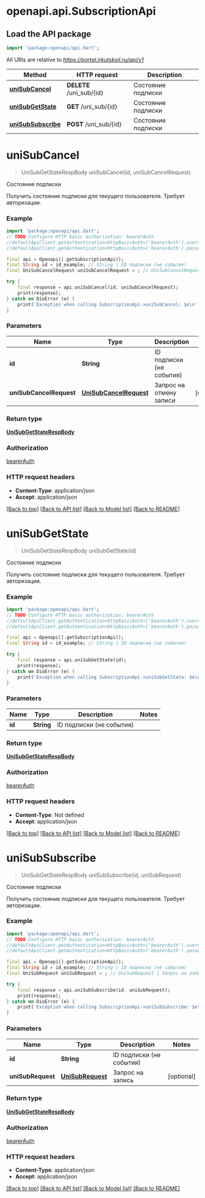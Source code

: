 # openapi.api.SubscriptionApi

## Load the API package
```dart
import 'package:openapi/api.dart';
```

All URIs are relative to *https://portal.irkutskoil.ru/api/v1*

Method | HTTP request | Description
------------- | ------------- | -------------
[**uniSubCancel**](SubscriptionApi.md#unisubcancel) | **DELETE** /uni_sub/{id} | Состояние подписки
[**uniSubGetState**](SubscriptionApi.md#unisubgetstate) | **GET** /uni_sub/{id} | Состояние подписки
[**uniSubSubscribe**](SubscriptionApi.md#unisubsubscribe) | **POST** /uni_sub/{id} | Состояние подписки


# **uniSubCancel**
> UniSubGetStateRespBody uniSubCancel(id, uniSubCancelRequest)

Состояние подписки

Получить состояние подписки для текущего пользователя. Требует авторизации.

### Example
```dart
import 'package:openapi/api.dart';
// TODO Configure HTTP basic authorization: bearerAuth
//defaultApiClient.getAuthentication<HttpBasicAuth>('bearerAuth').username = 'YOUR_USERNAME'
//defaultApiClient.getAuthentication<HttpBasicAuth>('bearerAuth').password = 'YOUR_PASSWORD';

final api = Openapi().getSubscriptionApi();
final String id = id_example; // String | ID подписки (не события)
final UniSubCancelRequest uniSubCancelRequest = ; // UniSubCancelRequest | Запрос на отмену записи

try {
    final response = api.uniSubCancel(id, uniSubCancelRequest);
    print(response);
} catch on DioError (e) {
    print('Exception when calling SubscriptionApi->uniSubCancel: $e\n');
}
```

### Parameters

Name | Type | Description  | Notes
------------- | ------------- | ------------- | -------------
 **id** | **String**| ID подписки (не события) | 
 **uniSubCancelRequest** | [**UniSubCancelRequest**](UniSubCancelRequest.md)| Запрос на отмену записи | [optional] 

### Return type

[**UniSubGetStateRespBody**](UniSubGetStateRespBody.md)

### Authorization

[bearerAuth](../README.md#bearerAuth)

### HTTP request headers

 - **Content-Type**: application/json
 - **Accept**: application/json

[[Back to top]](#) [[Back to API list]](../README.md#documentation-for-api-endpoints) [[Back to Model list]](../README.md#documentation-for-models) [[Back to README]](../README.md)

# **uniSubGetState**
> UniSubGetStateRespBody uniSubGetState(id)

Состояние подписки

Получить состояние подписки для текущего пользователя. Требует авторизации.

### Example
```dart
import 'package:openapi/api.dart';
// TODO Configure HTTP basic authorization: bearerAuth
//defaultApiClient.getAuthentication<HttpBasicAuth>('bearerAuth').username = 'YOUR_USERNAME'
//defaultApiClient.getAuthentication<HttpBasicAuth>('bearerAuth').password = 'YOUR_PASSWORD';

final api = Openapi().getSubscriptionApi();
final String id = id_example; // String | ID подписки (не события)

try {
    final response = api.uniSubGetState(id);
    print(response);
} catch on DioError (e) {
    print('Exception when calling SubscriptionApi->uniSubGetState: $e\n');
}
```

### Parameters

Name | Type | Description  | Notes
------------- | ------------- | ------------- | -------------
 **id** | **String**| ID подписки (не события) | 

### Return type

[**UniSubGetStateRespBody**](UniSubGetStateRespBody.md)

### Authorization

[bearerAuth](../README.md#bearerAuth)

### HTTP request headers

 - **Content-Type**: Not defined
 - **Accept**: application/json

[[Back to top]](#) [[Back to API list]](../README.md#documentation-for-api-endpoints) [[Back to Model list]](../README.md#documentation-for-models) [[Back to README]](../README.md)

# **uniSubSubscribe**
> UniSubGetStateRespBody uniSubSubscribe(id, uniSubRequest)

Состояние подписки

Получить состояние подписки для текущего пользователя. Требует авторизации.

### Example
```dart
import 'package:openapi/api.dart';
// TODO Configure HTTP basic authorization: bearerAuth
//defaultApiClient.getAuthentication<HttpBasicAuth>('bearerAuth').username = 'YOUR_USERNAME'
//defaultApiClient.getAuthentication<HttpBasicAuth>('bearerAuth').password = 'YOUR_PASSWORD';

final api = Openapi().getSubscriptionApi();
final String id = id_example; // String | ID подписки (не события)
final UniSubRequest uniSubRequest = ; // UniSubRequest | Запрос на запись

try {
    final response = api.uniSubSubscribe(id, uniSubRequest);
    print(response);
} catch on DioError (e) {
    print('Exception when calling SubscriptionApi->uniSubSubscribe: $e\n');
}
```

### Parameters

Name | Type | Description  | Notes
------------- | ------------- | ------------- | -------------
 **id** | **String**| ID подписки (не события) | 
 **uniSubRequest** | [**UniSubRequest**](UniSubRequest.md)| Запрос на запись | [optional] 

### Return type

[**UniSubGetStateRespBody**](UniSubGetStateRespBody.md)

### Authorization

[bearerAuth](../README.md#bearerAuth)

### HTTP request headers

 - **Content-Type**: application/json
 - **Accept**: application/json

[[Back to top]](#) [[Back to API list]](../README.md#documentation-for-api-endpoints) [[Back to Model list]](../README.md#documentation-for-models) [[Back to README]](../README.md)

